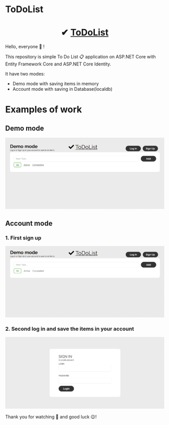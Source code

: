 ﻿# ToDoList
<p>
    <h1 align="center">
        ✔ <span style="text-decoration: underline">ToDoList</span>
    </h1>
</p>

Hello, everyone 👋 !

This repository is simple To Do List 📋 application on ASP.NET Core with Entity Framework Core and ASP.NET Core Identity.

It have two modes:
* Demo mode with saving items in memory
* Account mode with saving in Database(localdb)

# Examples of work
## Demo mode
![](gif/Demo%20mode.gif)

## Account mode
### 1. First sign up
![](gif/Create%20account.gif)
### 2. Second log in and save the items in your account
![](gif/Account%20mode.gif)

Thank you for watching 🥰 and good luck 😉!